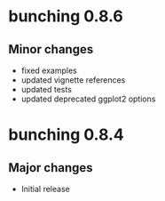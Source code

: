 # bunching 0.8.6

## Minor changes
- fixed examples
- updated vignette references
- updated tests
- updated deprecated ggplot2 options

# bunching 0.8.4

## Major changes
- Initial release
